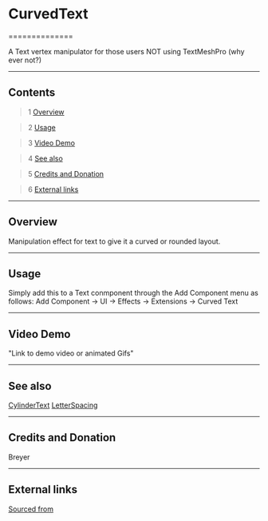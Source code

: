 # CurvedText

==============

A Text vertex manipulator for those users NOT using TextMeshPro (why ever not?) 

---------

## Contents

> 1 [Overview](#markdown-header-overview)

> 2 [Usage](#markdown-header-usage)

> 3 [Video Demo](#markdown-header-video-demo)

> 4 [See also](#markdown-header-see-also)

> 5 [Credits and Donation](#markdown-header-credits-and-donation)

> 6 [External links](#markdown-header-external-links)

---------

## Overview

Manipulation effect for text to give it a curved or rounded layout.

---------

## Usage

Simply add this to a Text conmponent through the Add Component menu as follows:
Add Component -> UI -> Effects -> Extensions -> Curved Text

---------

## Video Demo

"Link to demo video or animated Gifs"

---------

## See also

[CylinderText](https://bitbucket.org/UnityUIExtensions/unity-ui-extensions/wiki/Controls/CylinderText)
[LetterSpacing](https://bitbucket.org/UnityUIExtensions/unity-ui-extensions/wiki/Controls/LetterSpacing)

---------

## Credits and Donation

Breyer

---------

## External links

[Sourced from](http://forum.unity3d.com/threads/scripts-useful-4-6-scripts-collection.264161/#post-1777407)
